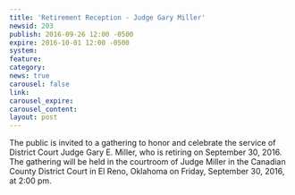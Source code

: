 ```yaml
---
title: 'Retirement Reception - Judge Gary Miller'
newsid: 203
publish: 2016-09-26 12:00 -0500
expire: 2016-10-01 12:00 -0500
system: 
feature: 
category: 
news: true
carousel: false
link: 
carousel_expire: 
carousel_content: 
layout: post
---
```

<p>The public is invited to a gathering to honor and celebrate the service of District Court Judge Gary E. Miller, who is retiring on September 30, 2016.  The gathering will be held in the courtroom of Judge Miller in the Canadian County District Court in El Reno, Oklahoma on Friday, September 30, 2016, at 2:00 pm.</p>